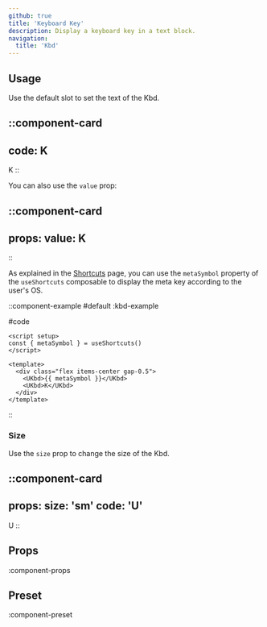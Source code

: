 ```yaml
---
github: true
title: 'Keyboard Key'
description: Display a keyboard key in a text block.
navigation:
  title: 'Kbd'
---
```


## Usage

Use the default slot to set the text of the Kbd.

::component-card
---
code: K
---

K
::

You can also use the `value` prop:

::component-card
---
props:
  value: K
---
::

As explained in the [Shortcuts](/getting-started/shortcuts) page, you can use the `metaSymbol` property of the `useShortcuts` composable to display the meta key according to the user's OS.

::component-example
#default
:kbd-example

#code
```vue
<script setup>
const { metaSymbol } = useShortcuts()
</script>

<template>
  <div class="flex items-center gap-0.5">
    <UKbd>{{ metaSymbol }}</UKbd>
    <UKbd>K</UKbd>
  </div>
</template>
```
::

### Size

Use the `size` prop to change the size of the Kbd.

::component-card
---
props:
  size: 'sm'
code: 'U'
---

U
::

## Props

:component-props

## Preset

:component-preset
